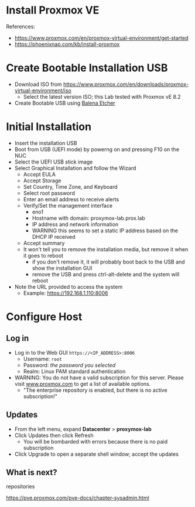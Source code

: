 # Install Proxmox VE
References:
- https://www.proxmox.com/en/proxmox-virtual-environment/get-started
- https://phoenixnap.com/kb/install-proxmox

# Create Bootable Installation USB
- Download ISO from https://www.proxmox.com/en/downloads/proxmox-virtual-environment/iso
  - Select the latest version ISO; this Lab tested with Proxmox vE 8.2
- Create Bootable USB using [Balena Etcher](https://etcher.balena.io/)

# Initial Installation
- Insert the installation USB
- Boot from USB (UEFI mode) by powerng on and pressing F10 on the NUC
- Select the UEFI USB stick image
- Select Graphical Installation and follow the Wizard
  - Accept EULA
  - Accept Storage
  - Set Country, Time Zone, and Keyboard
  - Select root password
  - Enter an email address to receive alerts
  - Verify/Set the management interface
    - eno1
    - Hostname with domain: proxymox-lab.prox.lab
    - IP address and network information
    - WARNING this seems to set a static IP address based on the DHCP IP received
  - Accept summary
  - It won't tell you to remove the installation media, but remove it when it goes to reboot
    - if you don't remove it, it will probably boot back to the USB and show the installation GUI
    - remove the USB and press ctrl-alt-delete and the system will reboot
- Note the URL provided to access the system
  - Example: https://192.168.1.110:8006

# Configure Host
## Log in
- Log in to the Web GUI `https://<IP_ADDRESS>:8006`
  - Username: `root`
  - Password: *the password you selected*
  - Realm: Linux PAM standard authentication
- WARNING: You do not have a valid subscription for this server. Please visit www.proxmox.com to get a list of available options.
  - "The enterprise repository is enabled, but there is no active subscription!"

## Updates
- From the left menu, expand **Datacenter** > **proxymox-lab**
- Click Updates then click Refresh
  - You will be bombarded with errors because there is no paid subscription
- Click Upgrade to open a separate shell window; accept the updates

## What is next?
repositories

https://pve.proxmox.com/pve-docs/chapter-sysadmin.html

